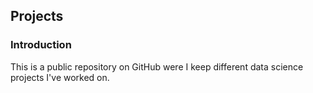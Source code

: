 ## Projects

### Introduction

This is a public repository on GitHub were I keep different data science projects I've worked on.

